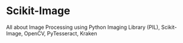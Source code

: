 # Scikit-Image
All about Image Processing using Python Imaging Library (PIL), Scikit-Image, OpenCV, PyTesseract, Kraken
